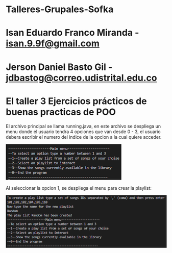 # Talleres-Grupales-Sofka

# Isan Eduardo Franco Miranda - isan.9.9f@gmail.com
# Jerson Daniel Basto Gil - jdbastog@correo.udistrital.edu.co

# El taller 3 Ejercicios prácticos de buenas practicas de POO

El archivo principal se llama running.java, en este archivo se despliega un menu donde el usuario tendra 4 opciones que van desde 0 - 3, el usuario debera escribir el numero del indice de la opcion a la cual quiere acceder.

![Image text](https://github.com/JersonBasto/Talleres-Grupales-Sofka/blob/main/images/Captura.PNG)

Al seleccionar la opcion 1, se despliega el menu para crear la playlist:

![Image text](https://github.com/JersonBasto/Talleres-Grupales-Sofka/blob/main/images/CreatePlayList.png)
